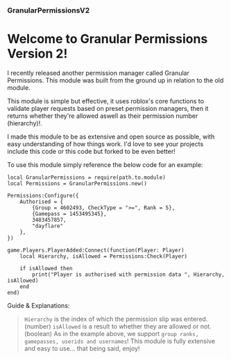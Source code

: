 ### GranularPermissionsV2

# Welcome to Granular Permissions Version 2!

I recently released another permission manager called Granular Permissions. This module was built from the ground up
in relation to the old module.

This module is simple but effective, it uses roblox's core functions to validate player requests
based on preset permission managers, then it returns whether they're allowed aswell
as their permission number (hierarchy)!.

I made this module to be as extensive and open source as possible, with easy understanding of how things work.
I'd love to see your projects include this code or this code but forked to be even better!

To use this module simply reference the below code for an example:
	

	local GranularPermissions = require(path.to.module)
	local Permissions = GranularPermissions.new()

	Permissions:Configure({
		Authorised = {
			{Group = 4602493, CheckType = ">=", Rank = 5},
			{Gamepass = 1453495345},
			3483457857,
			"dayflare"
		},
	})
	
	game.Players.PlayerAdded:Connect(function(Player: Player)
		local Hierarchy, isAllowed = Permissions:Check(Player)
		
		if isAllowed then
			print("Player is authorised with permission data ", Hierarchy, isAllowed)
		end
	end)

	
Guide & Explanations:

> `Hierarchy` is the index of which the permission slip was entered. (number)
> `isAllowed` is a result to whether they are allowed or not. (boolean)
> As in the example above, we support `group ranks, gamepasses, userids and usernames`!
> This module is fully extensive and easy to use... that being said, enjoy!
